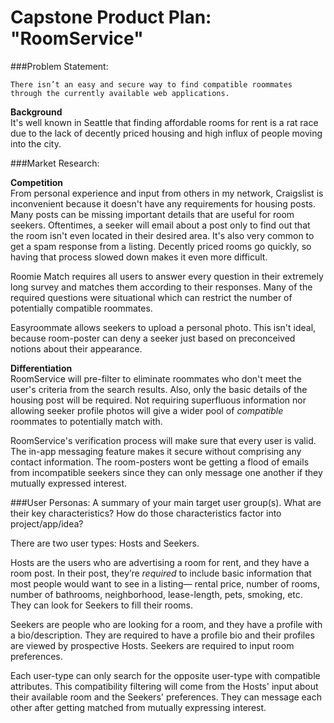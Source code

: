 # Capstone Product Plan: "RoomService"

###Problem Statement:

`There isn’t an easy and secure way to find compatible roommates through the currently available web applications.`

<b>Background</b>  
It's well known in Seattle that finding affordable rooms for rent is a rat race due to the lack of decently priced housing and high influx of people moving into the city.

###Market Research:

<b>Competition</b>   
From personal experience and input from others in my network, Craigslist is inconvenient because it doesn't have any requirements for housing posts. Many posts can be missing important details that are useful for room seekers. Oftentimes, a seeker will email about a post only to find out that the room isn't even located in their desired area. It's also very common to get a spam response from a listing. Decently priced rooms go quickly, so having that process slowed down makes it even more difficult.

Roomie Match requires all users to answer every question in their extremely long survey and matches them according to their responses. Many of the required questions were situational which can restrict the number of potentially compatible roommates.

Easyroommate allows seekers to upload a personal photo. This isn't ideal, because room-poster can deny a seeker just based on preconceived notions about their appearance.

<b>Differentiation</b>  
RoomService will pre-filter to eliminate roommates who don't meet the user's criteria from the search results. Also, only the basic details of the housing post will be required. Not requiring superfluous information nor allowing seeker profile photos will give a wider pool of *compatible* roommates to potentially match with.

RoomService's verification process will make sure that every user is valid. The in-app messaging feature makes it secure without comprising any contact information. The room-posters wont be getting a flood of emails from incompatible seekers since they can only message one another if they mutually expressed interest.

###User Personas: A summary of your main target user group(s). What are their key characteristics? How do those characteristics factor into project/app/idea?  

There are two user types: Hosts and Seekers.

Hosts are the users who are advertising a room for rent, and they have a room post. In their post, they’re *required* to include basic information that most people would want to see in a listing— rental price, number of rooms, number of bathrooms, neighborhood, lease-length, pets, smoking, etc. They can look for Seekers to fill their rooms.

Seekers are people who are looking for a room, and they have a profile with a bio/description. They are required to have a profile bio and their profiles are viewed by prospective Hosts. Seekers are required to input room preferences.

Each user-type can only search for the opposite user-type with compatible attributes. This compatibility filtering will come from the Hosts' input about their available room and the Seekers' preferences. They can message each other after getting matched from mutually expressing interest.
